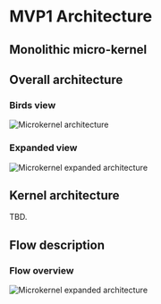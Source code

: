 # MVP1 Architecture

## Monolithic micro-kernel

## Overall architecture

### Birds view

![Microkernel architecture](http://www.plantuml.com/plantuml/proxy?src=https://raw.githubusercontent.com/adorsys/open-banking-gateway/feature/POC-bpmn-based-protocol-async-detach/core/architecture/overview.puml&fmt=svg&vvv=3&sanitize=true)

### Expanded view

![Microkernel expanded architecture](http://www.plantuml.com/plantuml/proxy?src=https://raw.githubusercontent.com/adorsys/open-banking-gateway/feature/POC-bpmn-based-protocol-async-detach/core/architecture/overview_expanded.puml&fmt=svg&vvv=3&sanitize=true)

## Kernel architecture

TBD.

## Flow description

### Flow overview

![Microkernel expanded architecture](http://www.plantuml.com/plantuml/proxy?src=https://raw.githubusercontent.com/adorsys/open-banking-gateway/feature/POC-bpmn-based-protocol-async-detach/core/architecture/short_flow.puml&fmt=svg&vvv=3&sanitize=true)
